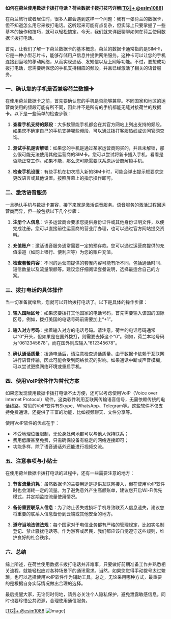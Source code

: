 **如何在荷兰使用数据卡拨打电话？荷兰数据卡拨打技巧详解[[TG💪+ @esim1088](https://t.me/s/esim1088)]**

在荷兰旅行或者居住时，很多人都会遇到这样一个问题：我有一张荷兰的数据卡，但不知道怎么用它来拨打电话。这听起来可能有点复杂，但实际上只要掌握了一些基本的操作和技巧，就可以轻松搞定。今天，我们就来详细聊聊如何在荷兰使用数据卡拨打电话。

首先，让我们了解一下荷兰数据卡的基本概念。荷兰的数据卡通常指的是SIM卡，它是一种小型芯片卡，能够存储用户信息并提供网络服务。这种卡可以让您的手机连接到当地的移动网络，从而实现通话、发短信以及上网等功能。不过，要想成功拨打电话，您需要确保您的手机支持相应的频段，并且已经激活了相关的语音服务。

### **一、确认您的手机是否兼容荷兰数据卡**

在使用荷兰数据卡之前，首先要确认您的手机是否能够兼容。不同国家和地区的运营商使用的频段可能有所不同，因此并不是所有的手机都能无缝对接荷兰的数据卡。以下是一些简单的检查步骤：

1. **查看手机支持的频段**：大多数智能手机都会在其官方网站上列出支持的频段。如果您不确定自己的手机支持哪些频段，可以通过拨打客服热线或访问官网查询。
   
2. **测试手机是否解锁**：如果您的手机是通过某家运营商购买的，并且未解锁，那么很可能无法使用其他运营商的SIM卡。您可以尝试将新卡插入手机，看看是否能正常工作。如果不能，那么您可能需要联系原运营商解锁手机。

3. **检查手机设置**：有些手机在初次插入新的SIM卡时，可能会弹出提示框要求您更改语言或其他设置。按照屏幕上的指示操作即可。

### **二、激活语音服务**

一旦确认手机与数据卡兼容，接下来就是激活语音服务。语音服务的激活过程因运营商而异，但一般包括以下几个步骤：

1. **注册个人信息**：许多运营商会要求您提供身份证件或其他身份证明文件，以便完成注册。您可以直接前往运营商的营业厅办理，也可以通过官方网站提交资料。

2. **充值账户**：激活语音服务通常需要一定的预存款。您可以通过运营商提供的充值渠道（如网上银行、便利店等）为您的账户充值。

3. **检查套餐内容**：不同的运营商提供的套餐内容可能有所不同，包括通话时间、短信数量以及流量限额等。建议您仔细阅读套餐说明，选择最适合自己的方案。

### **三、拨打电话的具体操作**

当一切准备就绪后，您就可以开始拨打电话了。以下是具体的操作步骤：

1. **输入国际区号**：如果您要拨打其他国家的电话号码，首先需要输入该国的国际区号。例如，拨打美国的电话号码前需要加上“+1”。

2. **输入对方号码**：接着输入对方的电话号码。请注意，荷兰的电话号码通常以“0”开头，但如果是在国外拨打，则需要去掉这个“0”。例如，荷兰本地号码为“0612345678”，而在国外则应输入“612345678”。

3. **确认通话质量**：拨通电话后，请注意检查通话质量。由于数据卡依赖于互联网进行语音传输，因此可能会受到网络状况的影响。如果通话中断或声音模糊，可以尝试更换网络环境或重启手机。

### **四、使用VoIP软件作为替代方案**

如果您发现使用数据卡拨打电话不太方便，还可以考虑使用VoIP（Voice over Internet Protocol）软件。这类软件利用互联网传输语音信号，无需依赖传统的电话线路。常见的VoIP软件有Skype、WhatsApp、Telegram等。这些软件不仅支持免费通话，还提供了丰富的功能，比如视频聊天、文件分享等。

使用VoIP软件的优点在于：
- 不受地理位置限制，无论身处何地都可以与他人保持联系；
- 费用低廉甚至免费，只需确保设备有稳定的网络连接即可；
- 功能多样，除了语音通话外还能进行视频交流。

### **五、注意事项与小贴士**

在使用荷兰数据卡拨打电话的过程中，还有一些需要注意的地方：

1. **节省流量消耗**：虽然数据卡的主要用途是提供互联网接入，但在使用VoIP软件时也会消耗一定的流量。为了避免意外产生高额账单，建议您开启Wi-Fi优先模式，并定期监控流量使用情况。

2. **备份重要联系人信息**：为了防止丢失或损坏手机导致联系人信息遗失，建议您将重要的联系人信息备份到云端或其他安全的地方。

3. **遵守当地法律法规**：每个国家对于电信业务都有严格的管理规定，比如实名制登记、禁止骚扰电话等。作为游客或居民，我们都应该自觉遵守这些规则，维护良好的社会秩序。

### **六、总结**

综上所述，在荷兰使用数据卡拨打电话并非难事，只要做好前期准备工作并熟悉相关流程，就能轻松应对各种场景下的通讯需求。当然，如果您觉得手动拨号太过繁琐，也可以选择使用VoIP软件作为辅助工具。总之，无论采用哪种方式，最重要的是根据自身实际情况做出合理的选择。

最后提醒大家，无论何时何地，请务必关注个人隐私保护，避免泄露敏感信息。同时也要珍惜公共资源，合理使用通信服务。

[[TG💪+ @esim1088](https://t.me/s/esim1088) ![Image](https://i.postimg.cc/4NQfJmqS/Snipaste-2025-05-13-00-14-12.png)]